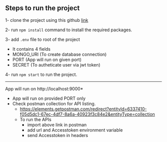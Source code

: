 ## Steps to run the project

1- clone the project using this github [link](https://github.com/sachin-me/e_com_backend)

2- run `npm install` command to install the required packages.

3- add `.env` file to root of the project
  - It contains 4 fields
  - MONGO_URI (To create database connection)
  - PORT (App will run on given port)
  - SECRET (To autheticate user via jwt token)

4- run `npm start` to run the project.

***
App will run on http://localhost:9000*

* App will run on provided PORT only
* Check postman collection for API listing.
  - https://elements.getpostman.com/redirect?entityId=6337410-f05d5dc1-67ec-4df7-8a6a-40923f3c84e2&entityType=collection
  - To run the APIs
    - import above link in postman
    - add url and Accesstoken environment variable 
    - send Accesstoken in headers
<br>